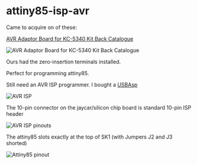 # attiny85-isp-avr

Came to acquire on of these:

[AVR Adaptor Board for KC-5340 Kit Back Catalogue](https://www.jaycar.com.au/avr-adaptor-board-for-kc-5340-kit-back-catalogue/p/KC5421)

![AVR Adaptor Board for KC-5340 Kit Back Catalogue](https://www.jaycar.com.au/medias/sys_master/images/9166156496926/KC5421-avr-adaptor-board-for-kc-5340-kit-back-catalogueImageMain-900.jpg)

Ours had the zero-insertion terminals installed.

Perfect for programming attiny85.

Still need an AVR ISP programmer. I bought a [USBAsp](https://core-electronics.com.au/usbasp-usbisp-3-3v-5v-avr-programmer.html)

![AVR ISP](https://core-electronics.com.au/media/catalog/product/cache/1/image/650x650/fe1bcd18654db18f328c2faaaf3c690a/0/1/018-usb-avr-isp.jpg)


The 10-pin connector on the jaycar/silicon chip board is standard 10-pin ISP header

![AVR ISP pinouts](http://www.learningaboutelectronics.com/images/AVR-programmer-10-pin-cable-pinout.png)


The attiny85 slots exactly at the top of SK1 (with Jumpers J2 and J3 shorted)

![Attiny85 pinout](https://components101.com/sites/default/files/component_pin/ATtiny85-Pinout.png)
